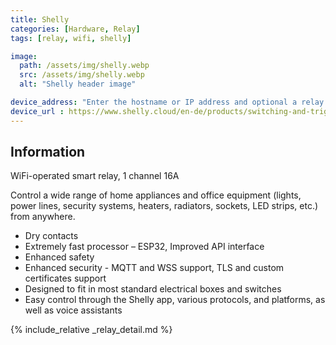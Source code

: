 ```yaml
---
title: Shelly
categories: [Hardware, Relay]
tags: [relay, wifi, shelly]

image:
  path: /assets/img/shelly.webp
  src: /assets/img/shelly.webp
  alt: "Shelly header image"

device_address: "Enter the hostname or IP address and optional a relay number separated by a dash.<br />Ex: `http://[PASSWORD]@[HOST]#[POWER_SWITCH_NR]`"
device_url : https://www.shelly.cloud/en-de/products/switching-and-triggering
---
```


## Information

WiFi-operated smart relay, 1 channel 16A

Control a wide range of home appliances and office equipment (lights, power lines, security systems, heaters, radiators, sockets, LED strips, etc.) from anywhere.

- Dry contacts
- Extremely fast processor – ESP32, Improved API interface
- Enhanced safety
- Enhanced security - MQTT and WSS support, TLS and custom certificates support
- Designed to fit in most standard electrical boxes and switches
- Easy control through the Shelly app, various protocols, and platforms, as well as voice assistants

{% include_relative _relay_detail.md %}
